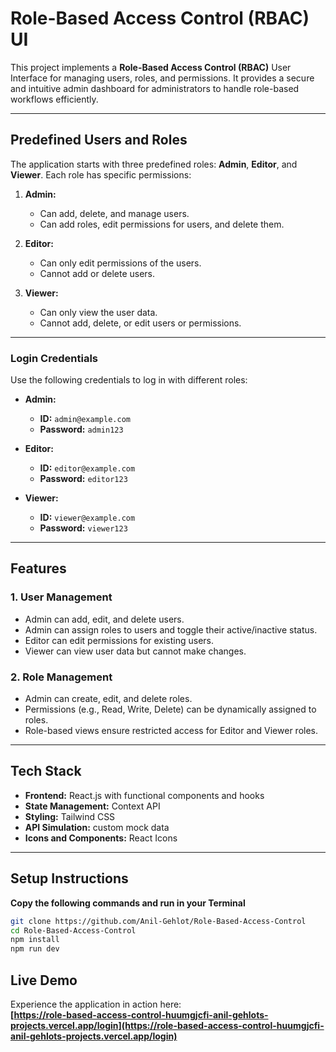 # **Role-Based Access Control (RBAC) UI**

This project implements a **Role-Based Access Control (RBAC)** User Interface for managing users, roles, and permissions. It provides a secure and intuitive admin dashboard for administrators to handle role-based workflows efficiently.

---

## **Predefined Users and Roles**

The application starts with three predefined roles: **Admin**, **Editor**, and **Viewer**. Each role has specific permissions:

1. **Admin:**
   - Can add, delete, and manage users.
   - Can add roles, edit permissions for users, and delete them.

2. **Editor:**
   - Can only edit permissions of the users.
   - Cannot add or delete users.

3. **Viewer:**
   - Can only view the user data.
   - Cannot add, delete, or edit users or permissions.

---

### **Login Credentials**

Use the following credentials to log in with different roles:

- **Admin:**
  - **ID:** `admin@example.com`
  - **Password:** `admin123`
  
- **Editor:**
  - **ID:** `editor@example.com`
  - **Password:** `editor123`
  
- **Viewer:**
  - **ID:** `viewer@example.com`
  - **Password:** `viewer123`

---

## **Features**

### **1. User Management**
- Admin can add, edit, and delete users.
- Admin can assign roles to users and toggle their active/inactive status.
- Editor can edit permissions for existing users.
- Viewer can view user data but cannot make changes.

### **2. Role Management**
- Admin can create, edit, and delete roles.
- Permissions (e.g., Read, Write, Delete) can be dynamically assigned to roles.
- Role-based views ensure restricted access for Editor and Viewer roles.


---

## **Tech Stack**

- **Frontend:** React.js with functional components and hooks
- **State Management:** Context API
- **Styling:** Tailwind CSS 
- **API Simulation:** custom mock data
- **Icons and Components:** React Icons

---

## **Setup Instructions**

**Copy the following commands and run in your Terminal**
   ```bash
   git clone https://github.com/Anil-Gehlot/Role-Based-Access-Control
   cd Role-Based-Access-Control
   npm install
   npm run dev
   ```


## **Live Demo**

Experience the application in action here:  
**[https://role-based-access-control-huumgjcfi-anil-gehlots-projects.vercel.app/login](https://role-based-access-control-huumgjcfi-anil-gehlots-projects.vercel.app/login)**

